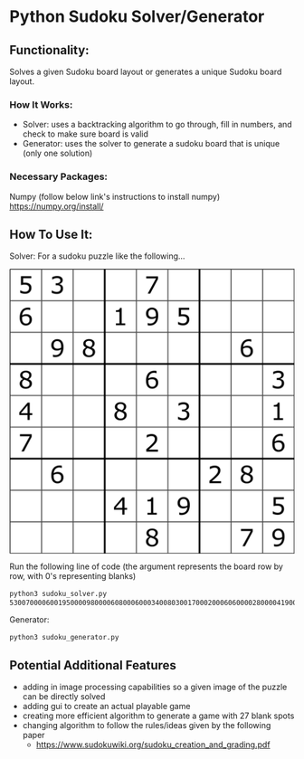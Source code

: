 # Python Sudoku Solver/Generator

## Functionality:
Solves a given Sudoku board layout or generates a unique Sudoku board layout.

### How It Works:
- Solver: uses a backtracking algorithm to go through, fill in numbers, and check to make sure board is valid
- Generator: uses the solver to generate a sudoku board that is unique (only one solution)

### Necessary Packages:
Numpy (follow below link's instructions to install numpy)
https://numpy.org/install/

## How To Use It:
Solver:
For a sudoku puzzle like the following...

<img src='sudoku_image.png' title='example image' align ="center" width='750' alt='example image' >

Run the following line of code (the argument represents the board row by row, with 0's representing blanks)
```
python3 sudoku_solver.py 530070000600195000098000060800060003400803001700020006060000280000419005000080079
```

Generator:
```
python3 sudoku_generator.py
```

## Potential Additional Features
- adding in image processing capabilities so a given image of the puzzle can be directly solved
- adding gui to create an actual playable game
- creating more efficient algorithm to generate a game with 27 blank spots
- changing algorithm to follow the rules/ideas given by the following paper
    - https://www.sudokuwiki.org/sudoku_creation_and_grading.pdf
